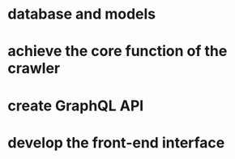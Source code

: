# database and models

# achieve the core function of the crawler

# create GraphQL API

# develop the front-end interface

